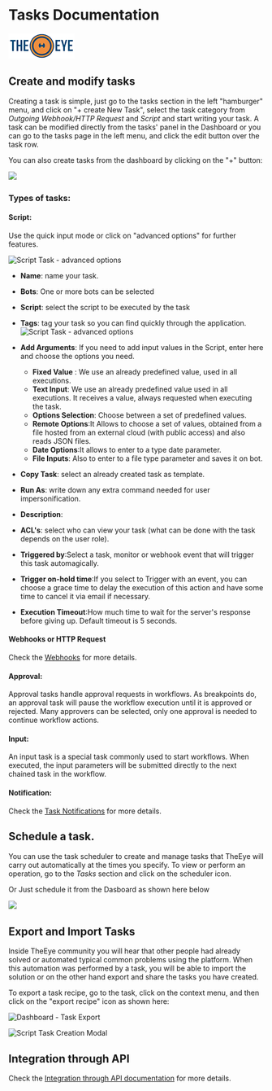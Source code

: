 
# Tasks Documentation

[![theeye.io](../../images/logo-theeye-theOeye-logo2.png)](https://theeye.io/en/index.html)

## Create and modify tasks

Creating a task is simple, just go to the tasks section in the left "hamburger" menu, and click on "+ create New Task", select the task category from _Outgoing Webhook/HTTP Request_ and _Script_ and start writing your task. A task can be modified directly from the tasks' panel in the Dashboard or you can go to the tasks page in the left menu, and click the edit button over the task row.

You can also create tasks from the dashboard by clicking on the "+" button: 

![](https://github.com/theeye-io/documents_docs/blob/master/docs/UpdateDocTheEye/Task1_vAlpha.jpg)

### Types of tasks:

#### Script:
Use the quick input mode  or click on "advanced options" for further features. 

![Script Task - advanced options](https://github.com/theeye-io/documents_docs/blob/master/docs/UpdateDocTheEye/Task2_vAlpha.jpg)

* **Name**: name your task.
* **Bots**: One or more bots can be selected
* **Script**: select the script to be executed by the task
* **Tags**: tag your task so you can find quickly through the application.
![Script Task - advanced options](https://github.com/theeye-io/documents_docs/blob/master/docs/UpdateDocTheEye/TaskArguments3_vAlpha.jpg)
* **Add Arguments**: If you need to add input values in the Script, enter here and choose the options you need.
    * **Fixed Value** : We use an already predefined value, used in all executions.
    * **Text Input**: We use an already predefined value used in all executions. It receives a value, always requested when executing        the task.
    * **Options Selection**: Choose between a set of predefined values.
    * **Remote Options**:It Allows to choose a set of values, obtained from a file hosted from an external cloud (with public                access) and also reads JSON files.
    * **Date Options**:It allows to enter to a type date parameter.
    * **File Inputs**: Also to enter to a file type parameter and saves it on bot.
    
* **Copy Task**: select an already created task as template.
* **Run As**: write down any extra command needed for user impersonification.
* **Description**:
* **ACL's**: select who can view your task \(what can be done with the task depends on the user role\).
* **Triggered by**:Select a task, monitor or webhook event that will trigger this task automagically.
* **Trigger on-hold time**:If you select to Trigger with an event, you can choose a grace time to delay the execution of this action and    have some time to cancel it via email if necessary.
* **Execution Timeout**:How much time to wait for the server's response before giving up. Default timeout is 5 seconds.


#### Webhooks or HTTP Request

Check the [Webhooks](/core-concepts/webhooks/) for more details.

#### Approval:

Approval tasks handle approval requests in workflows. As breakpoints do, an approval task will pause the workflow execution until it is approved or rejected. Many approvers can be selected, only one approval is needed to continue workflow actions.

#### Input:

An input task is a special task commonly used to start workflows. When executed, the input parameters will be submitted directly to the next chained task in the workflow.

#### Notification:

Check the [Task Notifications](/core-concepts/tasks/taskNotifications) for more details.

## Schedule a task.

You can use the task scheduler to create and manage tasks that TheEye will carry out automatically at the times you specify. To view or perform an operation, go to the _Tasks_ section and click on the scheduler icon.

Or Just schedule it from the Dasboard as shown here below


![](https://github.com/theeye-io/documents_docs/blob/master/docs/UpdateDocTheEye/scheduletask.gif)
## Export and Import Tasks

Inside TheEye community you will hear that other people had already solved or automated typical common problems using the platform. When this automation was performed by a task, you will be able to import the solution or on the other hand export and share the tasks you have created.

To export a task recipe, go to the task, click on the context menu, and then click on the "export recipe" icon as shown here:

![Dashboard - Task Export](https://github.com/theeye-io/documents_docs/blob/master/docs/UpdateDocTheEye/ExportTask.jpg)

![Script Task Creation Modal](https://github.com/theeye-io/documents_docs/blob/master/docs/UpdateDocTheEye/ExportTask2.jpg)




## Integration through API

Check the [Integration through API documentation](/integrations/api/) for more details.
